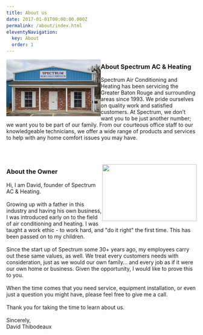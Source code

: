 ```yaml
---
title: About us
date: 2017-01-01T00:00:00.000Z
permalink: /about/index.html
eleventyNavigation:
  key: About
  order: 1
---
```

<img src="/_includes/assets/uploads/content-about-air-conditioning-and-heating.jpg" width="250" height="150" align="left" class="padding pretty">
<h3>About Spectrum AC &amp; Heating</h3>
Spectrum Air Conditioning and Heating has been servicing the Greater Baton Rouge and surrounding areas since 1993. We pride ourselves on quality work and satisfied customers. At Spectrum, we don’t want you to be just another number; we want you to be part of our family. From our courteous office staff to our knowledgeable technicians, we offer a wide range of products and services to help with any home comfort issues you may have.

<br><br>

<img src="http://placehold.it/250x150&text=family+photo" width="250" height="150" align="right" class="hide pretty padding right">
<h3 style="width:100%;">About the Owner</h3>
Hi, I am David, founder of Spectrum AC &amp; Heating.<br><br>
Growing up with a father in this industry and having his own business, I was introduced early on to the field of air conditioning and heating. I was taught a work ethic - to work hard, and "do it right" the first time. This has been passed on to my children.<br><br>
Since the start up of Spectrum some 30+ years ago, my employees carry out these same values, as well. We treat every customers needs with consideration, just as we would our own family... and every job as if it were our own home or business. Given the opportunity, I would like to prove this to you.<br><br>
When the time comes that you need service, equipment installation, or even just a question you might have, please feel free to give me a call.<br><br>
Thank you for taking the time to learn about us.<br><br>
Sincerely,<br>
David Thibodeaux
